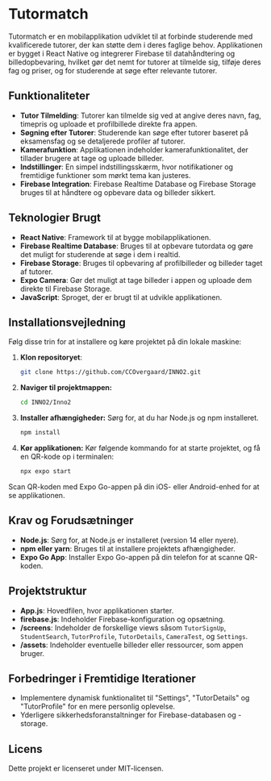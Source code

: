 # Tutormatch

Tutormatch er en mobilapplikation udviklet til at forbinde studerende med kvalificerede tutorer, der kan støtte dem i deres faglige behov. Applikationen er bygget i React Native og integrerer Firebase til datahåndtering og billedopbevaring, hvilket gør det nemt for tutorer at tilmelde sig, tilføje deres fag og priser, og for studerende at søge efter relevante tutorer.

## Funktionaliteter

- **Tutor Tilmelding**: Tutorer kan tilmelde sig ved at angive deres navn, fag, timepris og uploade et profilbillede direkte fra appen.
- **Søgning efter Tutorer**: Studerende kan søge efter tutorer baseret på eksamensfag og se detaljerede profiler af tutorer.
- **Kamerafunktion**: Applikationen indeholder kamerafunktionalitet, der tillader brugere at tage og uploade billeder.
- **Indstillinger**: En simpel indstillingsskærm, hvor notifikationer og fremtidige funktioner som mørkt tema kan justeres.
- **Firebase Integration**: Firebase Realtime Database og Firebase Storage bruges til at håndtere og opbevare data og billeder sikkert.

## Teknologier Brugt

- **React Native**: Framework til at bygge mobilapplikationen.
- **Firebase Realtime Database**: Bruges til at opbevare tutordata og gøre det muligt for studerende at søge i dem i realtid.
- **Firebase Storage**: Bruges til opbevaring af profilbilleder og billeder taget af tutorer.
- **Expo Camera**: Gør det muligt at tage billeder i appen og uploade dem direkte til Firebase Storage.
- **JavaScript**: Sproget, der er brugt til at udvikle applikationen.

## Installationsvejledning

Følg disse trin for at installere og køre projektet på din lokale maskine:

1. **Klon repositoryet**:
   ```sh
   git clone https://github.com/CCOvergaard/INNO2.git

2. **Naviger til projektmappen:**
   ```sh
   cd INNO2/Inno2


3. **Installer afhængigheder:** Sørg for, at du har Node.js og npm installeret.
   ```sh
   npm install


4. **Kør applikationen:** Kør følgende kommando for at starte projektet, og få en QR-kode op i terminalen:
   ```sh
   npx expo start

Scan QR-koden med Expo Go-appen på din iOS- eller Android-enhed for at se applikationen.

## Krav og Forudsætninger

- **Node.js**: Sørg for, at Node.js er installeret (version 14 eller nyere).
- **npm eller yarn**: Bruges til at installere projektets afhængigheder.
- **Expo Go App**: Installer Expo Go-appen på din telefon for at scanne QR-koden.

## Projektstruktur

- **App.js**: Hovedfilen, hvor applikationen starter.
- **firebase.js**: Indeholder Firebase-konfiguration og opsætning.
- **/screens**: Indeholder de forskellige views såsom `TutorSignUp`, `StudentSearch`, `TutorProfile`, `TutorDetails`, `CameraTest`, og `Settings`.
- **/assets**: Indeholder eventuelle billeder eller ressourcer, som appen bruger.

## Forbedringer i Fremtidige Iterationer

- Implementere dynamisk funktionalitet til "Settings", "TutorDetails" og "TutorProfile" for en mere personlig oplevelse.
- Yderligere sikkerhedsforanstaltninger for Firebase-databasen og -storage.



## Licens

Dette projekt er licenseret under MIT-licensen.
